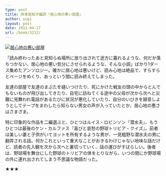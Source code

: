 ```yaml
---
type: post
title: 岸本佐知子編訳『居心地の悪い部屋』
author: sugi
layout: post
date: 2012-04-17
url: /book/3212/
---
```

<a href="http://www.amazon.co.jp/exec/obidos/ASIN/4041101271/chezsugi-22/ref=nosim/" onclick="_gaq.push(['_trackEvent', 'outbound-article', 'http://www.amazon.co.jp/exec/obidos/ASIN/4041101271/chezsugi-22/ref=nosim/', '']);" name="amazletlink" target="_blank"><img src="http://i0.wp.com/ecx.images-amazon.com/images/I/416p2n0fbOL._SL160_.jpg?w=660" alt="居心地の悪い部屋" class="alignleft"  data-recalc-dims="1" /></a>

「読み終わったあと見知らぬ場所に放り出されて途方に暮れるような、何だか落ちつかない、居心地の悪い気分にさせられるような、そんな小説」ばかり1ダース集めたアンソロジー。確かに居心地は悪いけど、読み心地は絶品で、すらすらとページをめくり、あっという間に読み終えてしまった。

友達の部屋で友達のまぶたを縫いつけたり、死にかけた戦友の頭の中からとんでもないものが飛び出してきたり、自宅に訪ねてくる途中の父母が次から次へと災難に見舞われ電話があるたびに状況が悪化していたり、自分のいびきを録音しようとしてテープをまわしたら知らない男女の声が入っていたとか、居心地の悪さはさまざま。

特に印象的な作品を二編選ぶと、ひとつはルイス・ロビンソン『潜水夫』、もうひとつは最後のケン・カルファス『喜びと哀愁の野球トリビア・クイズ』。前者は美しい妻と子供がいてヨットを所有するような男が、一見粗野な潜水夫の男に翻弄される話。何かこれといって重大なことがおきるわけじゃない地味な話だけど、読者の先入観を次から次へと裏切っていく、話の運びがすばらしい。後者は、野球場を舞台にした野球のトリビアの体をとりながら、いつの間にか野球場の外に連れ出されてしまう不思議な物語だった。

★★★